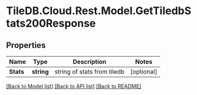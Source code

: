 
# TileDB.Cloud.Rest.Model.GetTiledbStats200Response

## Properties

Name | Type | Description | Notes
------------ | ------------- | ------------- | -------------
**Stats** | **string** | string of stats from tiledb | [optional] 

[[Back to Model list]](../README.md#documentation-for-models)
[[Back to API list]](../README.md#documentation-for-api-endpoints)
[[Back to README]](../README.md)

